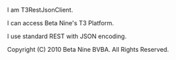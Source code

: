I am T3RestJsonClient.

I can access Beta Nine's T3 Platform.

I use standard REST with JSON encoding.

Copyright (C) 2010 Beta Nine BVBA. All Rights Reserved.
